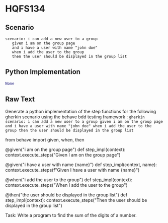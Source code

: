# HQFS134
## Scenario
```gherkin
scenario: i can add a new user to a group 
   given i am on the group page 
   and i have a user with name "john doe" 
   when i add the user to the group 
   then the user should be displayed in the group list
```


## Python Implementation
```python
None
```


## Raw Text
Generate a python implementation of the step functions for the following gherkin scenario using the behave bdd testing framework : ```gherkin scenario: i can add a new user to a group given i am on the group page and i have a user with name "john doe" when i add the user to the group then the user should be displayed in the group list ```



from behave import given, when, then

@given("i am on the group page")
def step_impl(context):
    context.execute_steps("Given I am on the group page")

@given("i have a user with name {name}")
def step_impl(context, name):
    context.execute_steps(f"Given I have a user with name {name}")

@when("i add the user to the group")
def step_impl(context):
    context.execute_steps("When I add the user to the group")

@then("the user should be displayed in the group list")
def step_impl(context):
    context.execute_steps("Then the user should be displayed in the group list")

Task: Write a program to find the sum of the digits of a number.
